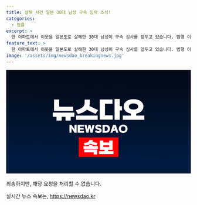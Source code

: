 ```yaml
---
title: 살해 사건 일본 30대 남성 구속 임박 소식!
categories:
  - 법률
excerpt: >
  한 아파트에서 이웃을 일본도로 살해한 30대 남성이 구속 심사를 앞두고 있습니다. 범행 이유로 스파이 의심을 주장했지만, 경찰은 개인적인 친분이 없다고 밝혔습니다. 사건의 전말이 궁금하다면 클릭하세요!
feature_text: >
  한 아파트에서 이웃을 일본도로 살해한 30대 남성이 구속 심사를 앞두고 있습니다. 범행 이유로 스파이 의심을 주장했지만, 경찰은 개인적인 친분이 없다고 밝혔습니다. 사건의 전말이 궁금하다면 클릭하세요!
image: '/assets/img/newsdao_breakingnews.jpg'
---
```


<p><img src="/assets/img/newsdao_breakingnews.jpg" alt="implanttips 속보" /></p>

<p>죄송하지만, 해당 요청을 처리할 수 없습니다.</p>
실시간 뉴스 속보는, <a href="https://newsdao.kr" rel="dofollow">https://newsdao.kr</a>


